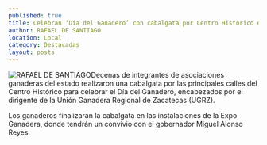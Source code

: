 ```yaml
---
published: true
title: Celebran ‘Día del Ganadero’ con cabalgata por Centro Histórico de Zacatecas
author: RAFAEL DE SANTIAGO
location: Local
category: Destacadas
layout: posts
---
```


![RAFAEL DE SANTIAGO](http://i.imgur.com/XUlDJwFm.jpg)Decenas de integrantes de asociaciones ganaderas del estado realizaron una cabalgata por las principales calles del Centro Histórico para celebrar el Día del Ganadero, encabezados por el dirigente de la Unión Ganadera Regional de Zacatecas (UGRZ).

Los ganaderos finalizarán la cabalgata en las instalaciones de la Expo Ganadera, donde tendrán un convivio con el gobernador Miguel Alonso Reyes.
